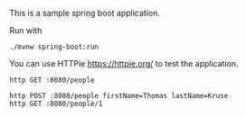 This is a sample spring boot application.

Run with
```
./mvnw spring-boot:run
```

You can use HTTPie https://httpie.org/ to test the application.

```
http GET :8080/people
 
http POST :8080/people firstName=Thomas lastName=Kruse
http GET :8080/people/1
```
